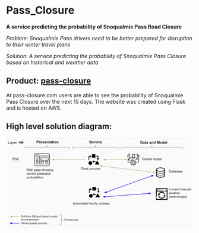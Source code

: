 # Pass_Closure
**A service predicting the probability of Snoqualmie Pass Road Closure**

*Problem: Snoqualmie Pass drivers need to be better prepared for disruption to their winter travel plans*

*Solution: A service predicting the probability of Snoqualmie Pass Closure based on historical and weather data*

## Product: [pass-closure](http://pass-closure.com "Title")

At pass-closure.com users are able to see the probability of Snoqualmie Pass Closure over the next 15 days.
The website was created using Flask and is hosted on AWS.

## High level solution diagram:

![](/imgs/high_level_solution.PNG)
